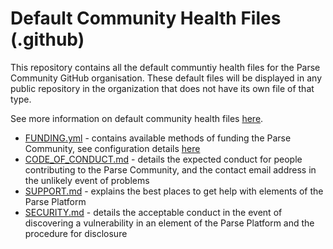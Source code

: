 # Default Community Health Files (.github)
This repository contains all the default communtiy health files for the Parse Community GitHub organisation. These default files will be displayed in any public repository in the organization that does not have its own file of that type.

See more information on default community health files [here](https://help.github.com/en/articles/creating-a-default-community-health-file-for-your-organization).

- [FUNDING.yml](FUNDING.yml) - contains available methods of funding the Parse Community, see configuration details [here](https://help.github.com/en/articles/displaying-a-sponsor-button-in-your-repository)
- [CODE_OF_CONDUCT.md](CODE_OF_CONDUCT) - details the expected conduct for people contributing to the Parse Community, and the contact email address in the unlikely event of problems
- [SUPPORT.md](SUPPORT.md) - explains the best places to get help with elements of the Parse Platform
- [SECURITY.md](SECURITY.md) - details the acceptable conduct in the event of discovering a vulnerability in an element of the Parse Platform and the procedure for disclosure
